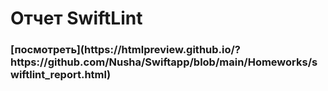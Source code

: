 #  <h1>Отчет SwiftLint</h1>

<h3>[посмотреть](https://htmlpreview.github.io/?https://github.com/Nusha/Swiftapp/blob/main/Homeworks/swiftlint_report.html)
</h3>


